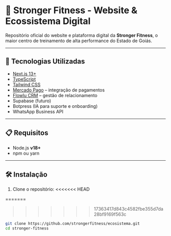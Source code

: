 # 💪 Stronger Fitness - Website & Ecossistema Digital

Repositório oficial do website e plataforma digital da **Stronger Fitness**, o maior centro de treinamento de alta performance do Estado de Goiás.

---

## 🚀 Tecnologias Utilizadas

- [Next.js 13+](https://nextjs.org/)
- [TypeScript](https://www.typescriptlang.org/)
- [Tailwind CSS](https://tailwindcss.com/)
- [Mercado Pago](https://www.mercadopago.com.br/) – integração de pagamentos
- [Flowlu CRM](https://www.flowlu.com/) – gestão de relacionamento
- Supabase (futuro)
- Botpress (IA para suporte e onboarding)
- WhatsApp Business API

---

## 📋 Requisitos

- Node.js **v18+**
- npm ou yarn

---

## 🛠️ Instalação

1. Clone o repositório:
<<<<<<< HEAD

=======
>>>>>>> 17363417d843c4582fbe355d7da28bf9169f563c
```bash
git clone https://github.com/strongerfitness/ecosistema.git
cd stronger-fitness
